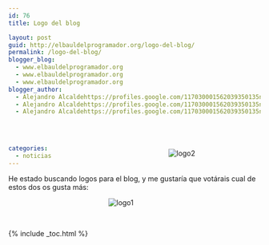 ```yaml
---
id: 76
title: Logo del blog

layout: post
guid: http://elbauldelprogramador.org/logo-del-blog/
permalink: /logo-del-blog/
blogger_blog:
  - www.elbauldelprogramador.org
  - www.elbauldelprogramador.org
  - www.elbauldelprogramador.org
blogger_author:
  - Alejandro Alcaldehttps://profiles.google.com/117030001562039350135noreply@blogger.com
  - Alejandro Alcaldehttps://profiles.google.com/117030001562039350135noreply@blogger.com
  - Alejandro Alcaldehttps://profiles.google.com/117030001562039350135noreply@blogger.com

  
  
  
categories:
  - noticias
---
```

He estado buscando logos para el blog, y me gustaría que votárais cual de estos dos os gusta más:

<div style="position:relative; left:200px;">
  <p>
    <img src="https://lh3.ggpht.com/_IlK2pNFFgGM/TR0I_dCEjKI/AAAAAAAAAPY/xsSZKgIFzvg/logo1.png" alt="logo1" />
  </p>
</div>

<div style="position:relative; left:320px; top:-130px;">
  <p>
    <img src="https://lh5.ggpht.com/_IlK2pNFFgGM/TR0I_Mj3ZwI/AAAAAAAAAPU/3GE1tq8BhsI/logo2.png" alt="logo2" />
  </p>
</div>

  
<!--ad-->



{% include _toc.html %}
